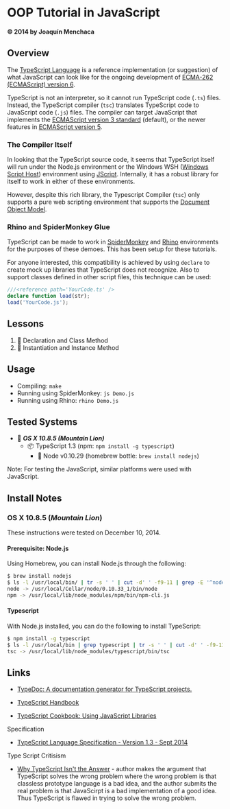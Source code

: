 # OOP Tutorial in JavaScript
**© 2014 by Joaquín Menchaca**

## Overview

The [TypeScript Language](http://www.typescriptlang.org/) is a reference implementation (or suggestion) of what JavaScript can look like for the ongoing development of [ECMA-262 (ECMAScript) version 6](https://people.mozilla.org/~jorendorff/es6-draft.html).  

TypeScript is not an interpreter, so it cannot run TypeScript code (`.ts`) files.  Instead, the TypeScript compiler (`tsc`) translates TypeScript code to JavaScript code (`.js`) files.  The compiler can target JavaScript that implements the [ECMAScript version 3 standard](http://www.ecma-international.org/publications/files/ECMA-ST-ARCH/ECMA-262,%203rd%20edition,%20December%201999.pdf) (default), or the newer features in [ECMAScript version 5](http://www.ecma-international.org/ecma-262/5.1/).

### The Compiler Itself

In looking that the TypeScript source code, it seems that TypeScript itself will run under the Node.js environment or the Windows WSH ([Windows Script Host](http://en.wikipedia.org/wiki/Windows_Script_Host)) environment using [JScript](http://en.wikipedia.org/wiki/JScript).  Internally, it has a robust library for itself to work in either of these environments.

However, despite this rich library, the Typescript Compiler (`tsc`) only supports a pure web scripting environment that supports the [Document Object Model](http://en.wikipedia.org/wiki/Document_Object_Model).

### Rhino and SpiderMonkey Glue

TypeScript can be made to work in [SpiderMonkey](https://developer.mozilla.org/en-US/docs/Mozilla/Projects/SpiderMonkey) and [Rhino](https://developer.mozilla.org/en-US/docs/Mozilla/Projects/Rhino) environments for the purposes of these demoes. This has been setup for these tutorials.

For anyone interested, this compatibility is achieved by using `declare` to create mock up libraries that TypeScript does not recognize.  Also to support classes defined in other script files, this technique can be used:

```TypeScript
///<reference path='YourCode.ts' />
declare function load(str);
load('YourCode.js');
```

## Lessons

1. :green_book: Declaration and Class Method
2. :green_book: Instantiation and Instance Method

## Usage

* Compiling: `make`
* Running using SpiderMonkey: `js Demo.js`
* Running using Rhino: `rhino Demo.js`

## Tested Systems

* :dvd: *__OS X 10.8.5 (Mountain Lion)__*
  * :package: TypeScript 1.3 (npm: `npm install -g typescript`)
    * :beer: Node v0.10.29  (homebrew bottle: `brew install nodejs`)

Note: For testing the JavaScript, similar platforms were used with JavaScript.

## Install Notes

### OS X 10.8.5 (*Mountain Lion*)

These instructions were tested on December 10, 2014.

#### Prerequisite: Node.js

Using Homebrew, you can install Node.js through the following:

```bash
$ brew install nodejs
$ ls -l /usr/local/bin/ | tr -s ' ' | cut -d' ' -f9-11 | grep -E '^node|npm' | sed 's|\.\.|/usr/local|'
node -> /usr/local/Cellar/node/0.10.33_1/bin/node
npm -> /usr/local/lib/node_modules/npm/bin/npm-cli.js
```

#### Typescript

With Node.js installed, you can do the following to install TypeScript:

```bash
$ npm install -g typescript
$ ls -l /usr/local/bin | grep typescript | tr -s ' ' | cut -d' ' -f9-11 | sed 's|\.\.|/usr/local|'
tsc -> /usr/local/lib/node_modules/typescript/bin/tsc
```

## Links

* [TypeDoc: A documentation generator for TypeScript projects.](http://typedoc.io/)
* [TypeScript Handbook](http://www.typescriptlang.org/Handbook)

* [TypeScript Cookbook: Using JavaScript Libraries](http://igeekcode.com/2013/05/02/typescript-cookbook-using-javascript-libraries/)

Specification
* [TypeScript Language Specification - Version 1.3 - Sept 2014](http://www.typescriptlang.org/Content/TypeScript%20Language%20Specification.pdf)

Type Script Critisism
* [Why TypeScript Isn't the Answer](http://www.walkercoderanger.com/blog/2014/02/typescript-isnt-the-answer/) - author makes the argument that TypeScript solves the wrong problem where the wrong problem is that classless prototype language is a bad idea, and the author submits the real problem is that JavaScirpt is a bad implementation of a good idea.  Thus TypeScript is flawed in trying to solve the wrong problem.
